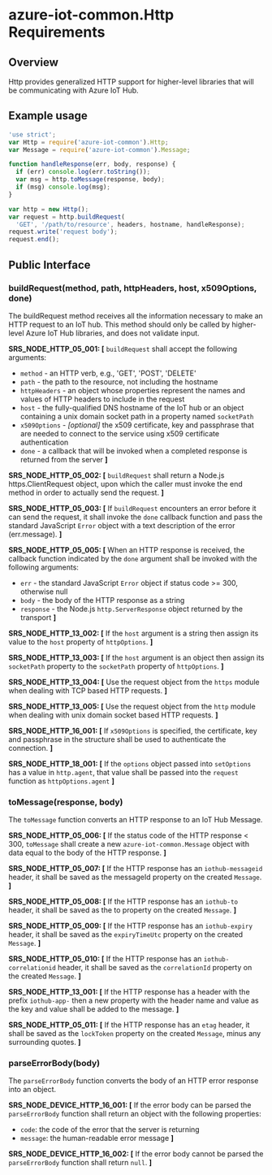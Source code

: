 # azure-iot-common.Http Requirements

## Overview
Http provides generalized HTTP support for higher-level libraries that will be communicating with Azure IoT Hub.
## Example usage

```js
'use strict';
var Http = require('azure-iot-common').Http;
var Message = require('azure-iot-common').Message;

function handleResponse(err, body, response) {
  if (err) console.log(err.toString());
  var msg = http.toMessage(response, body);
  if (msg) console.log(msg);
}

var http = new Http();
var request = http.buildRequest(
  'GET', '/path/to/resource', headers, hostname, handleResponse);
request.write('request body');
request.end();
```

## Public Interface
### buildRequest(method, path, httpHeaders, host, x509Options, done)
The buildRequest method receives all the information necessary to make an HTTP request to an IoT hub.  This method should only be called by higher-level Azure IoT Hub libraries, and does not validate input.

**SRS_NODE_HTTP_05_001: [** `buildRequest` shall accept the following arguments:
- `method` - an HTTP verb, e.g., 'GET', 'POST', 'DELETE'
- `path` - the path to the resource, not including the hostname
- `httpHeaders` - an object whose properties represent the names and values of HTTP headers to include in the request
- `host` - the fully-qualified DNS hostname of the IoT hub or an object containing a unix domain socket path in a property named `socketPath`
- `x509Options` - *[optional]* the x509 certificate, key and passphrase that are needed to connect to the service using x509 certificate authentication
- `done` - a callback that will be invoked when a completed response is returned from the server **]**

**SRS_NODE_HTTP_05_002: [** `buildRequest` shall return a Node.js https.ClientRequest object, upon which the caller must invoke the end method in order to actually send the request. **]**

**SRS_NODE_HTTP_05_003: [** If `buildRequest` encounters an error before it can send the request, it shall invoke the `done` callback function and pass the standard JavaScript `Error` object with a text description of the error (err.message). **]**

**SRS_NODE_HTTP_05_005: [** When an HTTP response is received, the callback function indicated by the `done` argument shall be invoked with the following arguments:
- `err` - the standard JavaScript `Error` object if status code >= 300, otherwise null
- `body` - the body of the HTTP response as a string
- `response` - the Node.js `http.ServerResponse` object returned by the transport **]**

**SRS_NODE_HTTP_13_002: [** If the `host` argument is a string then assign its value to the `host` property of `httpOptions`. **]**

**SRS_NODE_HTTP_13_003: [** If the `host` argument is an object then assign its `socketPath` property to the `socketPath` property of `httpOptions`. **]**

**SRS_NODE_HTTP_13_004: [** Use the request object from the `https` module when dealing with TCP based HTTP requests. **]**

**SRS_NODE_HTTP_13_005: [** Use the request object from the `http` module when dealing with unix domain socket based HTTP requests. **]**

**SRS_NODE_HTTP_16_001: [** If `x509Options` is specified, the certificate, key and passphrase in the structure shall be used to authenticate the connection. **]**

**SRS_NODE_HTTP_18_001: [** If the `options` object passed into `setOptions` has a value in `http.agent`, that value shall be passed into the `request` function as `httpOptions.agent` **]**

### toMessage(response, body)
The `toMessage` function converts an HTTP response to an IoT Hub Message.

**SRS_NODE_HTTP_05_006: [** If the status code of the HTTP response < 300, `toMessage` shall create a new `azure-iot-common.Message` object with data equal to the body of the HTTP response. **]**

**SRS_NODE_HTTP_05_007: [** If the HTTP response has an `iothub-messageid` header, it shall be saved as the messageId property on the created `Message`. **]**

**SRS_NODE_HTTP_05_008: [** If the HTTP response has an `iothub-to` header, it shall be saved as the to property on the created `Message`. **]**

**SRS_NODE_HTTP_05_009: [** If the HTTP response has an `iothub-expiry` header, it shall be saved as the `expiryTimeUtc` property on the created `Message`. **]**

**SRS_NODE_HTTP_05_010: [** If the HTTP response has an `iothub-correlationid` header, it shall be saved as the `correlationId` property on the created `Message`. **]**

**SRS_NODE_HTTP_13_001: [** If the HTTP response has a header with the prefix `iothub-app-` then a new property with the header name and value as the key and value shall be added to the message. **]**

**SRS_NODE_HTTP_05_011: [** If the HTTP response has an `etag` header, it shall be saved as the `lockToken` property on the created `Message`, minus any surrounding quotes. **]**

### parseErrorBody(body)
The `parseErrorBody` function converts the body of an HTTP error response into an object.

**SRS_NODE_DEVICE_HTTP_16_001: [** If the error body can be parsed the `parseErrorBody` function shall return an object with the following properties:
- `code`: the code of the error that the server is returning
- `message`: the human-readable error message **]**

**SRS_NODE_DEVICE_HTTP_16_002: [** If the error body cannot be parsed the `parseErrorBody` function shall return `null`. **]**


